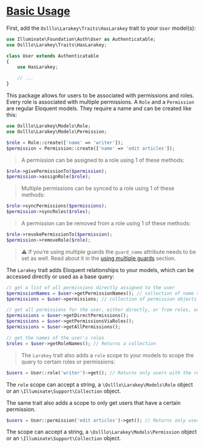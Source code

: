 # <u>Basic Usage</u>

First, add the ```Oslllo\Larakey\Traits\HasLarakey``` trait to your ```User``` model(s):

```php
use Illuminate\Foundation\Auth\User as Authenticatable;
use Oslllo\Larakey\Traits\HasLarakey;

class User extends Authenticatable
{
    use HasLarakey;

    // ...
}
```

This package allows for users to be associated with permissions and roles. Every role is associated with multiple permissions. A ```Role``` and a ```Permission``` are regular Eloquent models. They require a name and can be created like this:

```php
use Oslllo\Larakey\Models\Role;
use Oslllo\Larakey\Models\Permission;

$role = Role::create(['name' => 'writer']);
$permission = Permission::create(['name' => 'edit articles']);
```
>A permission can be assigned to a role using 1 of these methods:

```php
$role->givePermissionTo($permission);
$permission->assignRole($role);
```

>Multiple permissions can be synced to a role using 1 of these methods:

```php
$role->syncPermissions($permissions);
$permission->syncRoles($roles);
```

>A permission can be removed from a role using 1 of these methods:

```php
$role->revokePermissionTo($permission);
$permission->removeRole($role);
```

> ⚠️ If you’re using multiple guards the ```guard_name``` attribute needs to be set as well. Read about it in the [using multiple guards](basic-usage/using-multiple-guards.md) section.

The ```Larakey``` trait adds Eloquent relationships to your models, which can be accessed directly or used as a base query:

```php
// get a list of all permissions directly assigned to the user
$permissionNames = $user->getPermissionNames(); // collection of name strings
$permissions = $user->permissions; // collection of permission objects

// get all permissions for the user, either directly, or from roles, or from both
$permissions = $user->getDirectPermissions();
$permissions = $user->getPermissionsViaRoles();
$permissions = $user->getAllPermissions();

// get the names of the user's roles
$roles = $user->getRoleNames(); // Returns a collection
```

>The ```Larakey``` trait also adds a ```role``` scope to your models to scope the query to certain roles or permissions:

```php
$users = User::role('writer')->get(); // Returns only users with the role 'writer'
```

The ```role``` scope can accept a string, a ```\Oslllo\Larakey\Models\Role``` object or an ```\Illuminate\Support\Collection``` object.

The same trait also adds a scope to only get users that have a certain permission.

```php
$users = User::permission('edit articles')->get(); // Returns only users with the permission 'edit articles' (inherited or directly)
```

The scope can accept a string, a ```\Oslllo\Larakey\Models\Permission``` object or an ```\Illuminate\Support\Collection``` object.

